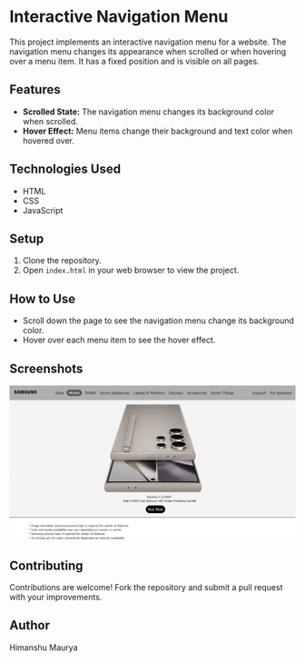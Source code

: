 # Interactive Navigation Menu

This project implements an interactive navigation menu for a website. The navigation menu changes its appearance when scrolled or when hovering over a menu item. It has a fixed position and is visible on all pages.

## Features

- **Scrolled State:** The navigation menu changes its background color when scrolled.
- **Hover Effect:** Menu items change their background and text color when hovered over.

## Technologies Used

- HTML
- CSS
- JavaScript

## Setup

1. Clone the repository.
2. Open `index.html` in your web browser to view the project.

## How to Use

- Scroll down the page to see the navigation menu change its background color.
- Hover over each menu item to see the hover effect.

## Screenshots

![Project Image](./resources/Hover_Effect_&_Scrolled_State.png)

## Contributing

Contributions are welcome! Fork the repository and submit a pull request with your improvements.

## Author

Himanshu Maurya
